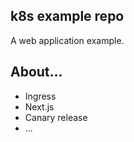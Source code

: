 ## k8s example repo

A web application example.

## About...

- Ingress
- Next.js
- Canary release
- ...
